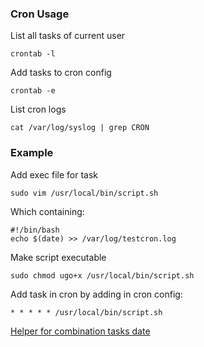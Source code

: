 ### Cron Usage

List all tasks of current user

```
crontab -l
```

Add tasks to cron config

```
crontab -e
```

List cron logs

```
cat /var/log/syslog | grep CRON
```

### Example 

Add exec file for task

```
sudo vim /usr/local/bin/script.sh
```

Which containing:

```
#!/bin/bash
echo $(date) >> /var/log/testcron.log
```

Make script executable

```
sudo chmod ugo+x /usr/local/bin/script.sh
```

Add task in cron by adding in cron config:

```
* * * * * /usr/local/bin/script.sh
```

[Helper for combination tasks date](https://crontab.guru/)
